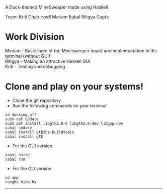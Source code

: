 A Duck-themed MineSweeper made using Haskell 

Team: Kriti Chaturvedi
      Mariam Eqbal
      Ritigya Gupta

# Work Division
 Mariam - Basic logic of the Minesweeper board and implementation in the terminal (without GUI)\
 Ritigya - Making an attractive Haskell GUI\
 Kriti - Testing and debugging


# Clone and play on your systems!
* Clone the git repository
* Run the following commands on your terminal
```
cd ducking_off
sudo apt update
sudo apt install libgtk2.0-0 libgtk2.0-dev libgmp-dev
cabal update
cabal install gtk2hs-buildtools
cabal install gtk
``` 
* For the GUI version

``` 
cabal build
cabal run
```

* For the CLI version
```
cd app
runghc mine.hs
```

***
